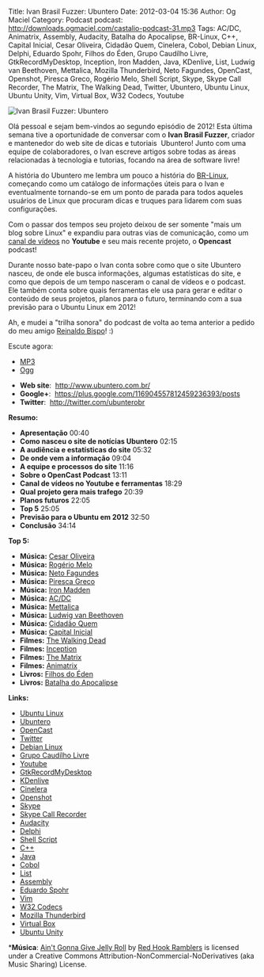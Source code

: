 Title: Ivan Brasil Fuzzer: Ubuntero
Date: 2012-03-04 15:36
Author: Og Maciel
Category: Podcast
podcast: http://downloads.ogmaciel.com/castalio-podcast-31.mp3
Tags: AC/DC, Animatrix, Assembly, Audacity, Batalha do Apocalipse, BR-Linux, C++, Capital Inicial, Cesar Oliveira, Cidadão Quem, Cinelera, Cobol, Debian Linux, Delphi, Eduardo Spohr, Filhos do Éden, Grupo Caudílho Livre, GtkRecordMyDesktop, Inception, Iron Madden, Java, KDenlive, List, Ludwig van Beethoven, Mettalica, Mozilla Thunderbird, Neto Fagundes, OpenCast, Openshot, Piresca Greco, Rogério Melo, Shell Script, Skype, Skype Call Recorder, The Matrix, The Walking Dead, Twitter, Ubuntero, Ubuntu Linux, Ubuntu Unity, Vim, Virtual Box, W32 Codecs, Youtube

![Ivan Brasil Fuzzer: Ubuntero]({filename}/images/ivanfuzzer.jpg)

Olá pessoal e sejam bem-vindos ao segundo episódio de 2012! Esta última
semana tive a oportunidade de conversar com o **Ivan Brasil Fuzzer**,
criador e mantenedor do web site de dicas e tutoriais  Ubuntero! Junto
com uma equipe de colaboradores, o Ivan escreve artigos sobre todas as
áreas relacionadas à tecnologia e tutorias, focando na área de software
livre!

A história do Ubuntero me lembra um pouco a história do
[BR-Linux](http://br-linux.org/ "http://br-linux.org/"), começando como
um catálogo de informações úteis para o Ivan e eventualmente tornando-se
em um ponto de parada para todos aqueles usuários de Linux que procuram
dicas e truques para lidarem com suas configurações.

Com o passar dos tempos seu projeto deixou de ser somente "mais um blog
sobre Linux" e expandiu para outras vias de comunicação, como um [canal
de
vídeos](http://www.youtube.com/user/ubunterobr?feature=watch "http://www.youtube.com/user/ubunterobr?feature=watch")
no **Youtube** e seu mais recente projeto, o **Opencast** podcast!

Durante nosso bate-papo o Ivan conta sobre como que o site Ubuntero
nasceu, de onde ele busca informações, algumas estatísticas do site, e
como que depois de um tempo nasceram o canal de vídeos e o podcast. Ele
também conta sobre quais ferramentas ele usa para gerar e editar o
conteúdo de seus projetos, planos para o futuro, terminando com a sua
previsão para o Ubuntu Linux em 2012!

Ah, e mudei a "trilha sonora" do podcast de volta ao tema anterior a
pedido do meu amigo [Reinaldo
Bispo](https://twitter.com/#!/corvolinoPUNK "https://twitter.com/#!/corvolinoPUNK")!
:)

Escute agora:
* [MP3](http://downloads.ogmaciel.com/castalio-podcast-31.mp3)
* [Ogg](http://downloads.ogmaciel.com/castalio-podcast-31.ogg)

-   **Web site**:  <http://www.ubuntero.com.br/>
-   **Google+**:  <https://plus.google.com/116904557812459236393/posts>
-   **Twitter**:  <http://twitter.com/ubunterobr>

**Resumo:**

-   **Apresentação** 00:40
-   **Como nasceu o site de notícias Ubuntero** 02:15
-   **A audiência e estatísticas do site** 05:32
-   **De onde vem a informação** 09:04
-   **A equipe e processos do site** 11:16
-   **Sobre o OpenCast Podcast** 13:11
-   **Canal de vídeos no Youtube e ferramentas** 18:29
-   **Qual projeto gera mais trafego** 20:39
-   **Planos futuros** 22:05
-   **Top 5** 25:05
-   **Previsão para o Ubuntu em 2012** 32:50
-   **Conclusão** 34:14

**Top 5:**

-   **Música:** [Cesar
    Oliveira](http://www.last.fm/search?q=Cesar+Oliveira)
-   **Música:** [Rogério Melo](http://www.last.fm/search?q=Rogério+Melo)
-   **Música:** [Neto
    Fagundes](http://www.last.fm/search?q=Neto+Fagundes)
-   **Música:** [Piresca
    Greco](http://www.last.fm/search?q=Piresca+Greco)
-   **Música:** [Iron Madden](http://www.last.fm/search?q=Iron+Madden)
-   **Música:** [AC/DC](http://www.last.fm/search?q=AC/DC)
-   **Música:** [Mettalica](http://www.last.fm/search?q=Mettalica)
-   **Música:** [Ludwig van
    Beethoven](http://www.last.fm/search?q=Ludwig+van+Beethoven)
-   **Música:** [Cidadão Quem](http://www.last.fm/search?q=Cidadão+Quem)
-   **Música:** [Capital
    Inicial](http://www.last.fm/search?q=Capital+Inicial)
-   **Filmes:** [The Walking
    Dead](http://www.imdb.com/find?s=all&q=The+Walking+Dead)
-   **Filmes:** [Inception](http://www.imdb.com/find?s=all&q=Inception)
-   **Filmes:** [The
    Matrix](http://www.imdb.com/find?s=all&q=The+Matrix)
-   **Filmes:** [Animatrix](http://www.imdb.com/find?s=all&q=Animatrix)
-   **Livros:** [Filhos do
    Éden](http://www.amazon.com/s/ref=nb_sb_noss?url=search-alias%3Dstripbooks&field-keywords=Filhos+do+Éden)
-   **Livros:** [Batalha do
    Apocalipse](http://www.amazon.com/s/ref=nb_sb_noss?url=search-alias%3Dstripbooks&field-keywords=Batalha+do+Apocalipse)

**Links:**

-   [Ubuntu Linux](https://duckduckgo.com/?q=Ubuntu+Linux)
-   [Ubuntero](https://duckduckgo.com/?q=Ubuntero)
-   [OpenCast](https://duckduckgo.com/?q=OpenCast)
-   [Twitter](https://duckduckgo.com/?q=Twitter)
-   [Debian Linux](https://duckduckgo.com/?q=Debian+Linux)
-   [Grupo Caudílho
    Livre](https://duckduckgo.com/?q=Grupo+Caudílho+Livre)
-   [Youtube](https://duckduckgo.com/?q=Youtube)
-   [GtkRecordMyDesktop](https://duckduckgo.com/?q=GtkRecordMyDesktop)
-   [KDenlive](https://duckduckgo.com/?q=KDenlive)
-   [Cinelera](https://duckduckgo.com/?q=Cinelera)
-   [Openshot](https://duckduckgo.com/?q=Openshot)
-   [Skype](https://duckduckgo.com/?q=Skype)
-   [Skype Call Recorder](https://duckduckgo.com/?q=Skype+Call+Recorder)
-   [Audacity](https://duckduckgo.com/?q=Audacity)
-   [Delphi](https://duckduckgo.com/?q=Delphi)
-   [Shell Script](https://duckduckgo.com/?q=Shell+Script)
-   [C++](https://duckduckgo.com/?q=C++)
-   [Java](https://duckduckgo.com/?q=Java)
-   [Cobol](https://duckduckgo.com/?q=Cobol)
-   [List](https://duckduckgo.com/?q=List)
-   [Assembly](https://duckduckgo.com/?q=Assembly)
-   [Eduardo Spohr](https://duckduckgo.com/?q=Eduardo+Spohr)
-   [Vim](https://duckduckgo.com/?q=Vim)
-   [W32 Codecs](https://duckduckgo.com/?q=W32+Codecs)
-   [Mozilla Thunderbird](https://duckduckgo.com/?q=Mozilla+Thunderbird)
-   [Virtual Box](https://duckduckgo.com/?q=Virtual+Box)
-   [Ubuntu Unity](https://duckduckgo.com/?q=Ubuntu+Unity)

***Música**: [Ain't Gonna Give Jelly Roll](http://freemusicarchive.org/music/Red_Hook_Ramblers/Live__WFMU_on_Antique_Phonograph_Music_Program_with_MAC_Feb_8_2011/Red_Hook_Ramblers_-_12_-_Aint_Gonna_Give_Jelly_Roll)
by [Red Hook Ramblers](http://www.redhookramblers.com/) is licensed under a Creative Commons
Attribution-NonCommercial-NoDerivatives (aka Music Sharing) License.
